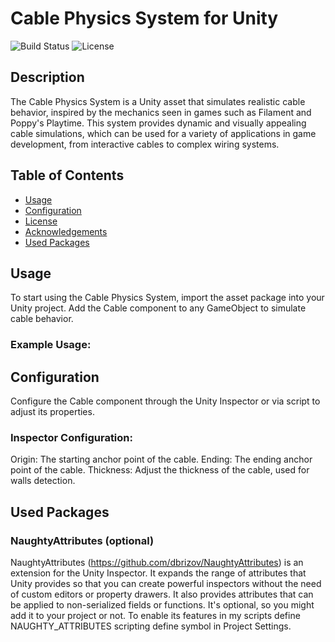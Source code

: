 # Cable Physics System for Unity

![Build Status](https://img.shields.io/badge/build-passing-brightgreen)
![License](https://img.shields.io/badge/license-MIT-blue.svg)

## Description

The Cable Physics System is a Unity asset that simulates realistic cable behavior, inspired by the mechanics seen in games such as Filament and Poppy's Playtime. This system provides dynamic and visually appealing cable simulations, which can be used for a variety of applications in game development, from interactive cables to complex wiring systems.

## Table of Contents
- [Usage](#usage)
- [Configuration](#configuration)
- [License](#license)
- [Acknowledgements](#acknowledgements)
- [Used Packages](#UsedPackages)



## Usage

To start using the Cable Physics System, import the asset package into your Unity project. Add the Cable component to any GameObject to simulate cable behavior.

### Example Usage:

## Configuration
Configure the Cable component through the Unity Inspector or via script to adjust its properties.

### Inspector Configuration:
Origin: The starting anchor point of the cable.
Ending: The ending anchor point of the cable.
Thickness: Adjust the thickness of the cable, used for walls detection.

## Used Packages
### NaughtyAttributes (optional)
NaughtyAttributes (https://github.com/dbrizov/NaughtyAttributes) is an extension for the Unity Inspector.
It expands the range of attributes that Unity provides so that you can create powerful inspectors without the need of custom editors or property drawers. It also provides attributes that can be applied to non-serialized fields or functions.
It's optional, so you might add it to your project or not. To enable its features in my scripts define NAUGHTY_ATTRIBUTES scripting define symbol in Project Settings.
